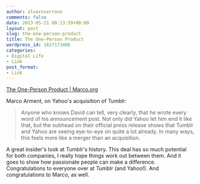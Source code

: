 ```yaml
---
author: alvaroserrano
comments: false
date: 2013-05-21 08:13:59+00:00
layout: post
slug: the-one-person-product
title: The One-Person Product
wordpress_id: 1637173406
categories:
- Digital Life
- Link
post_format:
- Link
---
```


[The One-Person Product | Marco.org](http://www.marco.org/2013/05/20/one-person-product)

Marco Arment, on Yahoo's acquisition of Tumblr:



<blockquote>Anyone who knows David can tell, very clearly, that he wrote every word of his announcement post. Not only did Yahoo let him end it like that, but the subhead on their official press release shows that Tumblr and Yahoo are seeing eye-to-eye on quite a lot already. In many ways, this feels more like a merger than an acquisition.</blockquote>



A great insider's look at Tumblr's history. This deal has so much potential for both companies, I really hope things work out between them. And it goes to show how passionate people can make a difference. Congratulations to everyone over at Tumblr (and Yahoo!). And congratulations to Marco, as well.
